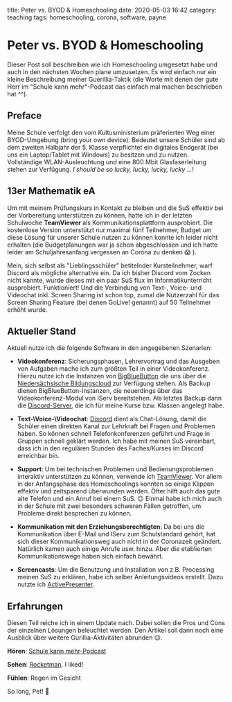 title: Peter vs. BYOD & Homeschooling
date: 2020-05-03 16:42
category: teaching
tags: homeschooling, corona, software, payne

# Peter vs. BYOD & Homeschooling
Dieser Post soll beschreiben wie ich Homeschooling umgesetzt habe und auch in den nächsten Wochen plane umzusetzen. Es wird einfach nur ein kleine Beschreibung meiner Guerillia-Taktik (die Worte mit denen der gute Herr im "Schule kann mehr"-Podcast das einfach mal machen beschrieben hat ^^).

## Preface
Meine Schule verfolgt den vom Kultusministerium präferierten Weg einer BYOD-Umgebung (bring your own device). Bedeutet unsere Schüler sind ab dem zweiten Halbjahr der 5. Klasse verpflichtet ein digitales Endgerät (bei uns ein Laptop/Tablet mit Windows) zu besitzen und zu nutzen. Vollständige WLAN-Ausleuchtung und eine 800 Mbit Glasfaserleitung stehen zur Verfügung. *I should be so lucky, lucky, lucky, lucky ...*!

## 13er Mathematik eA
Um mit meinem Prüfungskurs in Kontakt zu bleiben und die SuS effektiv bei der Vorbereitung unterstützen zu können, hatte ich in der letzten Schulwoche **TeamViewer** als Kommunikationsplattform ausprobiert.
Die kostenlose Version unterstützt nur maximal fünf Teilnehmer, Budget um diese Lösung für unserer Schule nutzen zu können konnte ich leider nicht erhalten (die Budgetplanungen war ja schon abgeschlossen und ich hatte leider am Schuljahresanfang vergessen an Corona zu denken :scream: ). 

Mein, sich selbst als "Lieblingsschüler" betitelnder Kursteilnehmer, warf Discord als mögliche alternative ein. Da ich bisher Discord vom Zocken nicht kannte, wurde dieses mit ein paar SuS flux im Informatikunterricht ausprobiert. Funktioniert! Und die Verbindung von Text-, Voice- und Videochat inkl. Screen Sharing ist schon top, zumal die Nutzerzahl für das Screen Sharing Feature (bei denen GoLive! genannt) auf 50 Teilnehmer erhöht wurde.

## Aktueller Stand

Aktuell nutze ich die folgende Software in den angegebenen Szenarien:

- **Videokonferenz**: Sicherungsphasen, Lehrervortrag und das Ausgeben von Aufgaben mache ich zum größten Teil in einer Videokonferenz. Hierzu nutze ich die Instanzen von [BigBlueButton](https://bigbluebutton.org/) die uns über die [Niedersächsische Bildungscloud](https://niedersachsen.cloud) zur Verfügung stehen. Als Backup dienen BigBlueButton-Instanzen, die neuerdings über das Videokonferenz-Modul von IServ bereitstehen. Als letztes Backup dann die [Discord-Server](https://discordapp.com/), die ich für meine Kurse bzw. Klassen angelegt habe.

- **Text-\Voice-\Videochat**: [Discord](https://discordapp.com/) dient als Chat-Lösung, damit die Schüler einen direkten Kanal zur Lehrkraft bei Fragen und Problemen haben. So können schnell Telefonkonferenzen geführt und Frage in Gruppen schnell geklärt werden. Ich habe mit meinen SuS vereinbart, dass ich in den regulären Stunden des Faches/Kurses im Discord erreichbar bin.

- **Support**: Um bei technischen Problemen und Bedienungsproblemen interaktiv unterstützen zu können, verwende ich [TeamViewer](https://www.teamviewer.com/de/). Vor allem in der Anfangsphase des Homeschoolings konnten so einige Klippen effektiv und zeitsparend überwunden werden. Öfter hilft auch das gute alte Telefon und ein Anruf bei einem SuS. :wink: Einmal habe ich mich auch in der Schule mit zwei besonders schweren Fällen getroffen, um Probleme direkt besprechen zu können.

- **Kommunikation mit den Erziehungsberechtigten**: Da bei uns die Kommunikation über E-Mail und IServ zum Schulstandard gehört, hat sich dieser Kommunikationsweg auch nicht in der Coronazeit geändert. Natürlich kamen auch einige Anrufe usw. hinzu. Aber die etablierten Kommunikationswege haben sich einfach bewährt.

- **Screencasts**: Um die Benutzung und Installation von z.B. Processing meinen SuS zu erklären, habe ich selber Anleitungsvideos erstellt. Dazu nutzte ich [ActivePresenter](https://atomisystems.com/activepresenter/).

## Erfahrungen

Diesen Teil reiche ich in einem Update nach. Dabei sollen die Pros und Cons der einzelnen Lösungen beleuchtet werden. Den Artikel soll dann noch eine Ausblick über weitere Gurillia-Aktivitäten abrunden :wink:. 

**Hören**: [Schule kann mehr-Podcast](https://www.schule-kann-mehr.de/p-o-d-c-a-s-t-s/)

**Sehen**: [Rocketman](https://www.imdb.com/title/tt2066051/). I liked!

**Fühlen**: Regen im Gesicht

  

So long, Pet!  :octopus: ​